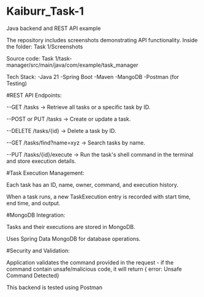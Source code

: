 # Kaiburr_Task-1
Java backend and REST API example

The repository includes screenshots demonstrating API functionality.
Inside the folder: Task 1/Screenshots

Source code: Task 1/task-manager/src/main/java/com/example/task_manager

Tech Stack:
  -Java 21
  -Spring Boot
  -Maven
  -MangoDB
  -Postman (for Testing)

#REST API Endpoints:

--GET /tasks → Retrieve all tasks or a specific task by ID.

--POST or PUT /tasks → Create or update a task.

--DELETE /tasks/{id} → Delete a task by ID.

--GET /tasks/find?name=xyz → Search tasks by name.

--PUT /tasks/{id}/execute → Run the task's shell command in the terminal and store execution details.

#Task Execution Management:

Each task has an ID, name, owner, command, and execution history.

When a task runs, a new TaskExecution entry is recorded with start time, end time, and output.

#MongoDB Integration:

Tasks and their executions are stored in MongoDB.

Uses Spring Data MongoDB for database operations.

#Security and Validation:

Application validates the command provided in the request - if the command contain unsafe/malicious code, it will return { error: Unsafe Command Detected}

This backend is tested using Postman

